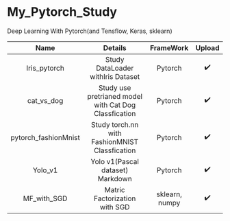 # My_Pytorch_Study
Deep Learning With Pytorch(and Tensflow, Keras, sklearn)


|Name|Details|FrameWork|Upload|
|:---:|:-----:|:------:|:----:|
|Iris_pytorch|Study DataLoader withIris Dataset|Pytorch|:heavy_check_mark:|
|cat_vs_dog|Study use pretrianed model with Cat Dog Classfication|Pytorch|:heavy_check_mark:|
|pytorch_fashionMnist|Study torch.nn with FashionMNIST Classfication|Pytorch|:heavy_check_mark:|
|Yolo_v1|Yolo v1(Pascal dataset) Markdown|Pytorch|:heavy_check_mark:|
|MF_with_SGD|Matric Factorization with SGD|sklearn, numpy|:heavy_check_mark:|
